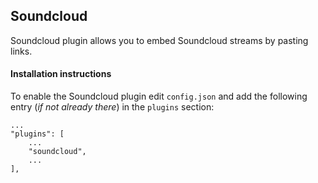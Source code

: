 
## Soundcloud

Soundcloud plugin allows you to embed Soundcloud streams by pasting links.

#### Installation instructions

To enable the Soundcloud plugin edit ```config.json``` and add the following entry (_if not already there_) in the ```plugins``` section:

```
...
"plugins": [
    ...
    "soundcloud",
    ...
],
```
